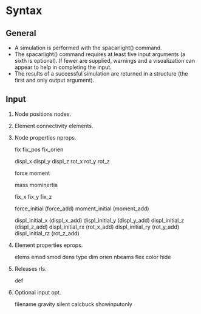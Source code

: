 # Syntax

## General
- A simulation is performed with the spacarlight() command.
- The spacarlight() command requires at least five input arguments (a sixth is optional). If fewer are supplied, warnings and a visualization can appear to help in completing the input.
- The results of a successful simulation are returned in a structure (the first and only output argument).

## Input
1. Node positions nodes.

2. Element connectivity elements.

3. Node properties nprops.

    fix
    fix_pos 
    fix_orien
    
    displ_x
    displ_y
    displ_z
    rot_x
    rot_y
    rot_z

    force
    moment

    mass
    mominertia

    fix_x
    fix_y
    fix_z

    force_initial (force_add)
    moment_initial (moment_add)

    displ_initial_x (displ_x_add)
    displ_initial_y (displ_y_add)
    displ_initial_z (displ_z_add)
    displ_initial_rx (rot_x_add)
    displ_initial_ry (rot_y_add)
    displ_initial_rz (rot_z_add)
    
4. Element properties eprops.

    elems
    emod
    smod
    dens
    type
    dim
    orien
    nbeams
    flex
    color
    hide

5. Releases rls.

    def

6. Optional input opt.
    
    filename
    gravity
    silent
    calcbuck
    showinputonly